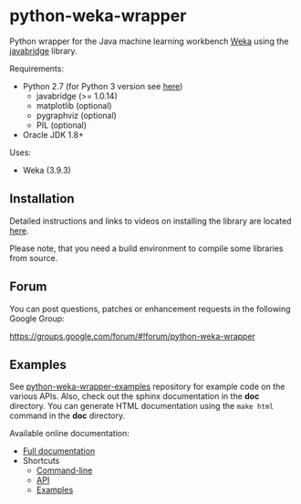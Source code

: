 # python-weka-wrapper

Python wrapper for the Java machine learning workbench [Weka](http://www.cs.waikato.ac.nz/~ml/weka/)
using the [javabridge](https://pypi.python.org/pypi/javabridge) library.

Requirements:

* Python 2.7 (for Python 3 version see [here](https://github.com/fracpete/python-weka-wrapper3))
  * javabridge (>= 1.0.14)
  * matplotlib (optional)
  * pygraphviz (optional)
  * PIL (optional)
* Oracle JDK 1.8+

Uses:

* Weka (3.9.3)

## Installation

Detailed instructions and links to videos on installing the library are located
[here](http://fracpete.github.io/python-weka-wrapper/install.html).

Please note, that you need a build environment to compile some libraries from source.

## Forum

You can post questions, patches or enhancement requests in the following Google Group:

https://groups.google.com/forum/#!forum/python-weka-wrapper

## Examples
See [python-weka-wrapper-examples](https://github.com/fracpete/python-weka-wrapper-examples)
repository for example code on the various APIs. Also, check out the sphinx
documentation in the **doc** directory. You can generate HTML documentation
using the `make html` command in the **doc** directory.

Available online documentation:

* [Full documentation](http://fracpete.github.io/python-weka-wrapper/)
* Shortcuts
  * [Command-line](http://fracpete.github.io/python-weka-wrapper/commandline.html)
  * [API](http://fracpete.github.io/python-weka-wrapper/api.html)
  * [Examples](http://fracpete.github.io/python-weka-wrapper/examples.html)

